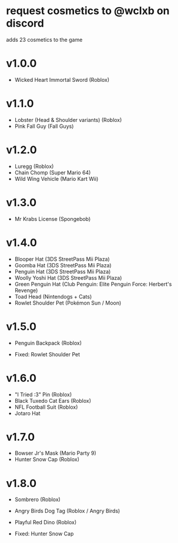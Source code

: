# request cosmetics to @wclxb on discord
adds 23 cosmetics to the game

# v1.0.0
- Wicked Heart Immortal Sword (Roblox)

# v1.1.0
- Lobster (Head & Shoulder variants) (Roblox)
- Pink Fall Guy (Fall Guys)
	
# v1.2.0
- Luregg (Roblox)
- Chain Chomp (Super Mario 64)
- Wild Wing Vehicle (Mario Kart Wii)
	
# v1.3.0
- Mr Krabs License (Spongebob)
	
# v1.4.0
- Blooper Hat (3DS StreetPass Mii Plaza)
- Goomba Hat (3DS StreetPass Mii Plaza)
- Penguin Hat (3DS StreetPass Mii Plaza)
- Woolly Yoshi Hat (3DS StreetPass Mii Plaza)
- Green Penguin Hat (Club Penguin: Elite Penguin Force: Herbert's Revenge)
- Toad Head (Nintendogs + Cats)
- Rowlet Shoulder Pet (Pokémon Sun / Moon)

# v1.5.0
- Penguin Backpack (Roblox)

- Fixed: Rowlet Shoulder Pet

# v1.6.0
- "I Tried :3" Pin (Roblox)
- Black Tuxedo Cat Ears (Roblox)
- NFL Football Suit (Roblox)
- Jotaro Hat

# v1.7.0
- Bowser Jr's Mask (Mario Party 9)
- Hunter Snow Cap (Roblox)

# v1.8.0
- Sombrero (Roblox)
- Angry Birds Dog Tag (Roblox / Angry Birds)
- Playful Red Dino (Roblox)

- Fixed: Hunter Snow Cap